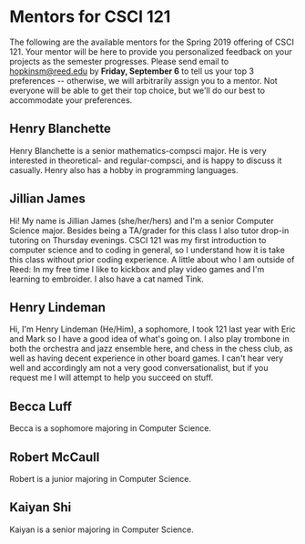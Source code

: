 # Mentors for CSCI 121

The following are the available mentors for the Spring 2019 offering of CSCI 121. Your
mentor will be here to provide you personalized feedback on your projects
as the semester progresses. Please send email to hopkinsm@reed.edu by
**Friday, September 6** to tell us your top 3 preferences -- otherwise, we
will arbitrarily assign you to a mentor. Not everyone will be able to get
their top choice, but we'll do our best to accommodate your preferences.


## Henry Blanchette

Henry Blanchette is a senior mathematics-compsci major. He is very 
interested in theoretical- and regular-compsci, and is happy to discuss 
it casually. Henry also has a hobby in programming languages.


## Jillian James

Hi! My name is Jillian James (she/her/hers) and I'm a senior Computer 
Science major. Besides being a TA/grader for this class I also tutor drop-in 
tutoring on Thursday evenings. CSCI 121 was my first introduction to computer 
science and to coding in general, so I understand how it is take this class 
without prior coding experience. A little about who I am outside of Reed: In 
my free time I like to kickbox and play video games and I'm learning to 
embroider. I also have a cat named Tink.


## Henry Lindeman

Hi, I'm Henry Lindeman (He/Him), a sophomore, I took 121 last year with Eric
and Mark so I have a good idea of what's going on. I also play trombone in both the 
orchestra and jazz ensemble here, and chess in the chess club, as well as 
having decent experience in other board games. I can't hear very well and 
accordingly am not a very good conversationalist, but if you request me I 
will attempt to help you succeed on stuff.


## Becca Luff

Becca is a sophomore majoring in Computer Science.


## Robert McCaull

Robert is a junior majoring in Computer Science.


## Kaiyan Shi

Kaiyan is a senior majoring in Computer Science.
